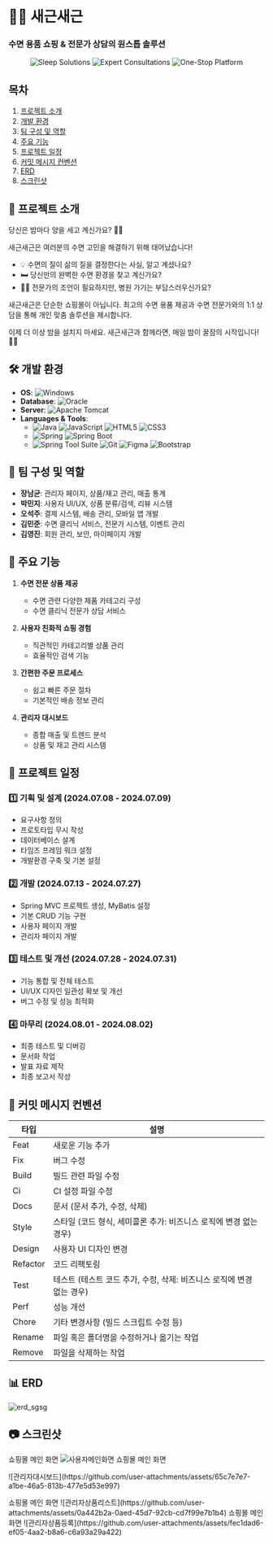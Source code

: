 # 🌙✨ 새근새근

### 수면 용품 쇼핑 & 전문가 상담의 원스톱 솔루션

<p align="center">
  <img src="https://img.shields.io/badge/Sleep-Solutions-blueviolet?style=for-the-badge" alt="Sleep Solutions">
  <img src="https://img.shields.io/badge/Expert-Consultations-orange?style=for-the-badge" alt="Expert Consultations">
  <img src="https://img.shields.io/badge/One--Stop-Platform-blue?style=for-the-badge" alt="One-Stop Platform">
</p>

## 목차
1. [프로젝트 소개](#-프로젝트-소개)
2. [개발 환경](#-개발-환경)
3. [팀 구성 및 역할](#-팀-구성-및-역할)
4. [주요 기능](#-주요-기능)
5. [프로젝트 일정](#-프로젝트-일정)
6. [커밋 메시지 컨벤션](#-커밋-메시지-컨벤션)
7. [ERD](#-erd)
8. [스크린샷](#-스크린샷)

## 📌 프로젝트 소개

당신은 밤마다 양을 세고 계신가요? 🐑💤

새근새근은 여러분의 수면 고민을 해결하기 위해 태어났습니다!

- 💡 수면의 질이 삶의 질을 결정한다는 사실, 알고 계셨나요?
- 🛏️ 당신만의 완벽한 수면 환경을 찾고 계신가요?
- 👩‍⚕️ 전문가의 조언이 필요하지만, 병원 가기는 부담스러우신가요?

새근새근은 단순한 쇼핑몰이 아닙니다. 최고의 수면 용품 제공과 수면 전문가와의 1:1 상담을 통해 개인 맞춤 솔루션을 제시합니다.

이제 더 이상 밤을 설치지 마세요. 새근새근과 함께라면, 매일 밤이 꿀잠의 시작입니다! 🌙✨


## 🛠 개발 환경

- **OS**: ![Windows](https://img.shields.io/badge/Windows%2011-0078D6?style=for-the-badge&logo=windows&logoColor=white)
- **Database**: ![Oracle](https://img.shields.io/badge/Oracle-F80000?style=for-the-badge&logo=oracle&logoColor=white)
- **Server**: ![Apache Tomcat](https://img.shields.io/badge/Apache%20Tomcat-F8DC75?style=for-the-badge&logo=apache-tomcat&logoColor=black)
- **Languages & Tools**:
  - ![Java](https://img.shields.io/badge/Java-ED8B00?style=for-the-badge&logo=openjdk&logoColor=white)
  ![JavaScript](https://img.shields.io/badge/JavaScript-F7DF1E?style=for-the-badge&logo=javascript&logoColor=black)
  ![HTML5](https://img.shields.io/badge/HTML5-E34F26?style=for-the-badge&logo=html5&logoColor=white)
  ![CSS3](https://img.shields.io/badge/CSS3-1572B6?style=for-the-badge&logo=css3&logoColor=white)
  - ![Spring](https://img.shields.io/badge/Spring-6DB33F?style=for-the-badge&logo=spring&logoColor=white)
  ![Spring Boot](https://img.shields.io/badge/Spring%20Boot-6DB33F?style=for-the-badge&logo=spring-boot&logoColor=white)
  - ![Spring Tool Suite](https://img.shields.io/badge/Spring%20Tool%20Suite-6DB33F?style=for-the-badge&logo=spring&logoColor=white)
  ![Git](https://img.shields.io/badge/Git-F05032?style=for-the-badge&logo=git&logoColor=white)
  ![Figma](https://img.shields.io/badge/Figma-F24E1E?style=for-the-badge&logo=figma&logoColor=white)
  ![Bootstrap](https://img.shields.io/badge/Bootstrap-563D7C?style=for-the-badge&logo=bootstrap&logoColor=white)

## 👥 팀 구성 및 역할

- **장남균**: 관리자 페이지, 상품/재고 관리, 매출 통계
- **박민지**: 사용자 UI/UX, 상품 분류/검색, 리뷰 시스템
- **오석주**: 결제 시스템, 배송 관리, 모바일 앱 개발
- **김민준**: 수면 클리닉 서비스, 전문가 시스템, 이벤트 관리
- **김영진**: 회원 관리, 보안, 마이페이지 개발

## 🚀 주요 기능

1. **수면 전문 상품 제공**
   - 수면 관련 다양한 제품 카테고리 구성
   - 수면 클리닉 전문가 상담 서비스

2. **사용자 친화적 쇼핑 경험**
   - 직관적인 카테고리별 상품 관리
   - 효율적인 검색 기능

3. **간편한 주문 프로세스**
   - 쉽고 빠른 주문 절차
   - 기본적인 배송 정보 관리

4. **관리자 대시보드**
   - 종합 매출 및 트렌드 분석
   - 상품 및 재고 관리 시스템

## 📅 프로젝트 일정

### 1️⃣ 기획 및 설계 (2024.07.08 - 2024.07.09)
- 요구사항 정의
- 프로토타입 무시 작성
- 데이터베이스 설계
- 타임즈 프레임 워크 설정
- 개발환경 구축 및 기본 설정

### 2️⃣ 개발 (2024.07.13 - 2024.07.27)
- Spring MVC 프로젝트 생성, MyBatis 설정
- 기본 CRUD 기능 구현
- 사용자 페이지 개발
- 관리자 페이지 개발

### 3️⃣ 테스트 및 개선 (2024.07.28 - 2024.07.31)
- 기능 통합 및 전체 테스트
- UI/UX 디자인 일관성 확보 및 개선
- 버그 수정 및 성능 최적화

### 4️⃣ 마무리 (2024.08.01 - 2024.08.02)
- 최종 테스트 및 디버깅
- 문서화 작업
- 발표 자료 제작
- 최종 보고서 작성

## 📝 커밋 메시지 컨벤션

| 타입 | 설명 |
|------|------|
| Feat | 새로운 기능 추가 |
| Fix | 버그 수정 |
| Build | 빌드 관련 파일 수정 |
| Ci | CI 설정 파일 수정 |
| Docs | 문서 (문서 추가, 수정, 삭제) |
| Style | 스타일 (코드 형식, 세미콜론 추가: 비즈니스 로직에 변경 없는 경우) |
| Design | 사용자 UI 디자인 변경 |
| Refactor | 코드 리팩토링 |
| Test | 테스트 (테스트 코드 추가, 수정, 삭제: 비즈니스 로직에 변경 없는 경우) |
| Perf | 성능 개선 |
| Chore | 기타 변경사항 (빌드 스크립트 수정 등) |
| Rename | 파일 혹은 폴더명을 수정하거나 옮기는 작업 |
| Remove | 파일을 삭제하는 작업 |

## 📊 ERD

![erd_sgsg](https://github.com/user-attachments/assets/8e671e1f-eedc-46df-851b-de1cd66a5936)

## 📷 스크린샷

<span>쇼핑몰 메인 화면</span>
![사용자메인화면](https://github.com/user-attachments/assets/f0f5b80e-5acf-4072-88e9-974ca113f112)
<span>쇼핑몰 메인 화면</span>
<p>![관리자대시보드](https://github.com/user-attachments/assets/65c7e7e7-a1be-46a5-813b-477e5d53e997)</p>
<span>쇼핑몰 메인 화면</span>
![관리자상품리스트](https://github.com/user-attachments/assets/0a442b2a-0aed-45d7-92cb-cd7f99e7b1b4)
<span>쇼핑몰 메인 화면</span>
![관리자상품등록](https://github.com/user-attachments/assets/fec1dad6-ef05-4aa2-b8a6-c6a93a29a422)
